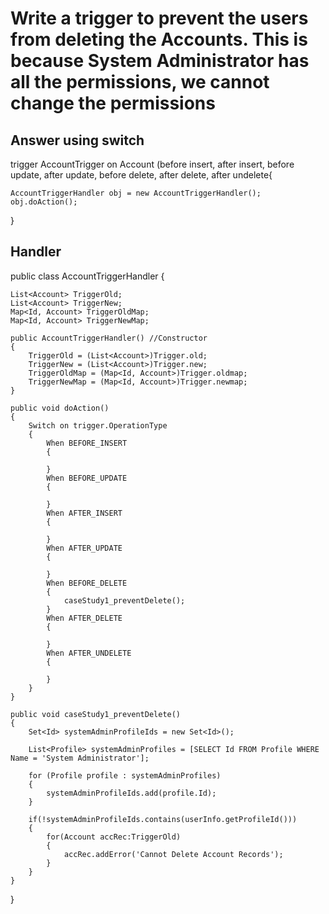 # Write a trigger to prevent the users from deleting the Accounts. This is because System Administrator has all the permissions, we cannot change the permissions


## Answer using switch 

trigger AccountTrigger on Account (before insert, after insert, before update, after update, before delete, after delete, after undelete{

    AccountTriggerHandler obj = new AccountTriggerHandler();
    obj.doAction();
 
}


## Handler
public class AccountTriggerHandler {
    
    List<Account> TriggerOld;
    List<Account> TriggerNew;
    Map<Id, Account> TriggerOldMap;
    Map<Id, Account> TriggerNewMap;
    
    public AccountTriggerHandler() //Constructor
    {
        TriggerOld = (List<Account>)Trigger.old;
        TriggerNew = (List<Account>)Trigger.new;
        TriggerOldMap = (Map<Id, Account>)Trigger.oldmap;
        TriggerNewMap = (Map<Id, Account>)Trigger.newmap;
    }
    
    public void doAction()
    {
        Switch on trigger.OperationType
        {
            When BEFORE_INSERT
            {
                
            }
            When BEFORE_UPDATE
            {

            }
            When AFTER_INSERT
            {
                
            }
            When AFTER_UPDATE
            {

            }
            When BEFORE_DELETE
            {
                caseStudy1_preventDelete();
            }
            When AFTER_DELETE
            {

            }
            When AFTER_UNDELETE
            {
                
            }
        }
    }
    
    public void caseStudy1_preventDelete()
    {
        Set<Id> systemAdminProfileIds = new Set<Id>();
        
        List<Profile> systemAdminProfiles = [SELECT Id FROM Profile WHERE Name = 'System Administrator'];
        
        for (Profile profile : systemAdminProfiles) 
        {
            systemAdminProfileIds.add(profile.Id);
        }
        
        if(!systemAdminProfileIds.contains(userInfo.getProfileId()))
        {
            for(Account accRec:TriggerOld)
            {
                accRec.addError('Cannot Delete Account Records');
            }   
        } 
    }	
}
